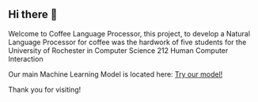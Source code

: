 ## Hi there 👋

Welcome to Coffee Language Processor, this project, to develop a Natural Language Processor for coffee was the hardwork of five students for the University of Rochester in Computer Science 212 Human Computer Interaction

Our main Machine Learning Model is located here: [Try our model!](https://huggingface.co/cbruinsm/en_Coff_Ev1?text=brown+sugar+and+vanilla+3+shot+oatmilk+shaken+espresso+with+pumpkin+cream+foam+and+whipped+cream+and+carmel+syrup+and+tall+no+water+no+foam+with+three+pumps+of+raspberry)

Thank you for visiting!
